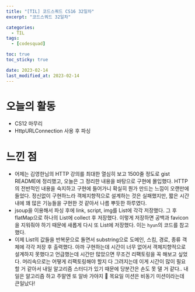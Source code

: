 ```yaml
---
title: "[TIL] 코드스쿼드 CS16 32일차"
excerpt: "코드스쿼드 32일차"

categories:
  - TIL
tags:
  - [codesquad]

toc: true
toc_sticky: true

date: 2023-02-14
last_modified_at: 2023-02-14
---
```


# 오늘의 활동
- CS12 마무리
- HttpURLConnection 사용 후 파싱

# 느낀 점
- 어제는 김영한님의 HTTP 강의를 최대한 열심히 보고 1500줄 정도로 gist README에 정리했고, 오늘은 그 정리한 내용을 바탕으로 구현에 몰입했다. HTTP의 전반적인 내용을 숙지하고 구현에 들어가니 확실히 뭔가 만드는 느낌이 오랜만에 들었다. 정신없이 구현하느라 객체지향적으로 설계하는 것은 실패했지만, 짧은 시간 내에 꽤 많은 기능들을 구현한 것 같아서 나름 뿌듯한 하루였다.
- jsoup을 이용해서 파싱 후에 link, script, img를 List에 각각 저장했다. 그 후 flatMap으로 하나의 List에 collect 후 저장했다. 이렇게 저장하면 공백과 favicon을 지워줘야 하기 때문에 새롭게 다시 또 List에 저장했다. 이는 `hyun`의 코드를 참고했다.
- 이제 List의 값들을 반복문으로 돌면서 substring으로 도메인, 스킴, 경로, 종류 객체에 각각 저장 후 출력했다. 아까 구현하는데 시간이 너무 없어서 객체지향적으로 설계하지 못했다고 언급했는데 시간만 많았으면 무조건 리팩토링을 꼭 해보고 싶었다. 머리속으로는 어떻게 리팩토링해야 할지 다 그려지는데 이게 시간이 많이 필요할 거 같아서 내일 알고리즘 스터디가 있기 때문에 당분간은 손도 못 댈 거 같다.. 내일은 알고리즘 하고 주말엔 또 알바 가야지 🥲 목요일 미션은 비동기 미션이라는데 큰일났다!